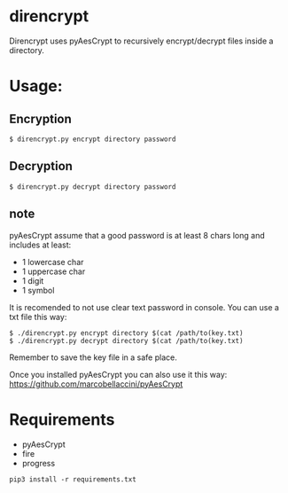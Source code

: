 # direncrypt
Direncrypt uses pyAesCrypt to recursively encrypt/decrypt files inside a directory.

# Usage:
## Encryption
`$ direncrypt.py encrypt directory password` 

## Decryption
`$ direncrypt.py decrypt directory password` 

## note
pyAesCrypt assume that a good password is at least 8 chars long and includes at least:
- 1 lowercase char
- 1 uppercase char
- 1 digit
- 1 symbol

It is recomended to not use clear text password in console. You can use a txt file this way:

```
$ ./direncrypt.py encrypt directory $(cat /path/to(key.txt)
$ ./direncrypt.py decrypt directory $(cat /path/to(key.txt)
```

Remember to save the key file in a safe place.

Once you installed pyAesCrypt you can also use it this way: https://github.com/marcobellaccini/pyAesCrypt

# Requirements
- pyAesCrypt
- fire
- progress

`pip3 install -r requirements.txt`
